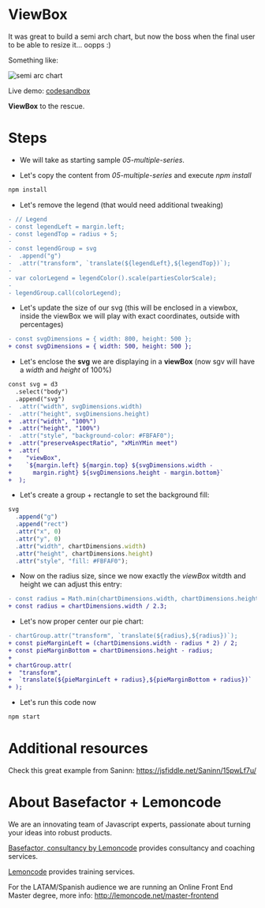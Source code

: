 # ViewBox

It was great to build a semi arch chart, but now the boss when the final user to be able to resize it... oopps :)

Something like:

![semi arc chart](./content/chart.gif "semi arc chart")

Live demo: [codesandbox](https://codesandbox.io/s/musing-wilson-ymnv7)

**ViewBox** to the rescue.

# Steps

- We will take as starting sample _05-multiple-series_.

- Let's copy the content from _05-multiple-series_ and execute _npm install_

```bash
npm install
```

- Let's remove the legend (that would need additional tweaking)

```diff
- // Legend
- const legendLeft = margin.left;
- const legendTop = radius + 5;
-
- const legendGroup = svg
-  .append("g")
-  .attr("transform", `translate(${legendLeft},${legendTop})`);
-
- var colorLegend = legendColor().scale(partiesColorScale);
-
- legendGroup.call(colorLegend);
```

- Let's update the size of our svg (this will be enclosed in a viewbox, inside the viewBox we will play with exact coordinates, outside with percentages)

```diff
- const svgDimensions = { width: 800, height: 500 };
+ const svgDimensions = { width: 500, height: 500 };
```

- Let's enclose the **svg** we are displaying in a **viewBox** (now sgv will have a _width_ and _height_ of 100%)

```diff
const svg = d3
  .select("body")
  .append("svg")
-  .attr("width", svgDimensions.width)
-  .attr("height", svgDimensions.height)
+  .attr("width", "100%")
+  .attr("height", "100%")
-  .attr("style", "background-color: #FBFAF0");
+  .attr("preserveAspectRatio", "xMinYMin meet")
+  .attr(
+    "viewBox",
+    `${margin.left} ${margin.top} ${svgDimensions.width -
+      margin.right} ${svgDimensions.height - margin.bottom}`
+  );
```

- Let's create a group + rectangle to set the background fill:

```typescript
svg
  .append("g")
  .append("rect")
  .attr("x", 0)
  .attr("y", 0)
  .attr("width", chartDimensions.width)
  .attr("height", chartDimensions.height)
  .attr("style", "fill: #FBFAF0");
```

- Now on the radius size, since we now exactly the _viewBox_ witdth and height we can adjust this entry:

```diff
- const radius = Math.min(chartDimensions.width, chartDimensions.height) / 2;
+ const radius = chartDimensions.width / 2.3;
```

- Let's now proper center our pie chart:

```diff
- chartGroup.attr("transform", `translate(${radius},${radius})`);
+ const pieMarginLeft = (chartDimensions.width - radius * 2) / 2;
+ const pieMarginBottom = chartDimensions.height - radius;
+
+ chartGroup.attr(
+  "transform",
+  `translate(${pieMarginLeft + radius},${pieMarginBottom + radius})`
+ );
```

- Let's run this code now

```bash
npm start
```

# Additional resources

Check this great example from Saninn: https://jsfiddle.net/Saninn/15pwLf7u/

# About Basefactor + Lemoncode

We are an innovating team of Javascript experts, passionate about turning your ideas into robust products.

[Basefactor, consultancy by Lemoncode](http://www.basefactor.com) provides consultancy and coaching services.

[Lemoncode](http://lemoncode.net/services/en/#en-home) provides training services.

For the LATAM/Spanish audience we are running an Online Front End Master degree, more info: http://lemoncode.net/master-frontend
